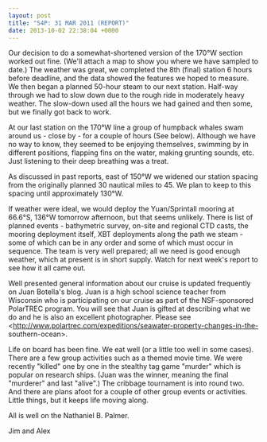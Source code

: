 ```yaml
---
layout: post
title: "S4P: 31 MAR 2011 (REPORT)"
date: 2013-10-02 22:38:04 +0000
---
```

Our decision to do a somewhat-shortened version of the 170°W section worked
out fine. (We'll attach a map to show you where we have sampled to date.) The
weather was great, we completed the 8th (final) station 6 hours before
deadline, and the data showed the features we hoped to measure. We then began
a planned 50-hour steam to our next station. Half-way through we had to slow
down due to the rough ride in moderately heavy weather. The slow-down used all
the hours we had gained and then some, but we finally got back to work.

At our last station on the 170°W line a group of humpback whales swam around
us - close by - for a couple of hours (See below). Although we have no way to
know, they seemed to be enjoying themselves, swimming by in different
positions, flapping fins on the water, making grunting sounds, etc. Just
listening to their deep breathing was a treat.

As discussed in past reports, east of 150°W we widened our station spacing
from the originally planned 30 nautical miles to 45. We plan to keep to this
spacing until approximately 130°W.

If weather were ideal, we would deploy the Yuan/Sprintall mooring at 66.6°S,
136°W tomorrow afternoon, but that seems unlikely. There is list of planned
events - bathymetric survey, on-site and regional CTD casts, the mooring
deployment itself, XBT deployments along the path we steam - some of which can
be in any order and some of which must occur in sequence. The team is very
well prepared; all we need is good enough weather, which at present is in
short supply. Watch for next week's report to see how it all came out.

Well presented general information about our cruise is updated frequently on
Juan Botella's blog. Juan is a high school science teacher from Wisconsin who
is participating on our cruise as part of the NSF-sponsored PolarTREC program.
You will see that Juan is gifted at describing what we do and he is also an
excellent photographer. Please see
<http://www.polartrec.com/expeditions/seawater-property-changes-in-the-
southern-ocean>.

Life on board has been fine. We eat well (or a little too well in some cases).
There are a few group activities such as a themed movie time. We were recently
"killed" one by one in the stealthy tag game "murder" which is popular on
research ships. (Juan was the winner, meaning the final "murderer" and last
"alive".) The cribbage tournament is into round two. And there are plans afoot
for a couple of other group events or activities. Little things, but it keeps
life moving along.

All is well on the Nathaniel B. Palmer.

Jim and Alex


